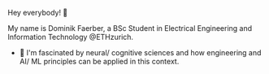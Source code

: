 Hey everybody! 👋

My name is Dominik Faerber, a BSc Student in Electrical Engineering and Information Technology @ETHzurich.

- 🧠 I'm fascinated by neural/ cognitive sciences and how engineering and AI/ ML principles can be applied in this context.
